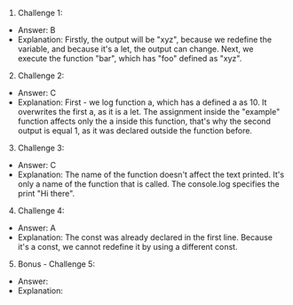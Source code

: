 1. Challenge 1:

- Answer: B
- Explanation: Firstly, the output will be "xyz", because we redefine the variable, and because it's a let, the output can change. Next, we execute the function "bar", which has "foo" defined as "xyz".

2. Challenge 2:

- Answer: C
- Explanation: First - we log function a, which has a defined a as 10. It overwrites the first a, as it is a let. The assignment inside the "example" function affects only the a inside this function, that's why the second output is equal 1, as it was declared outside the function before.

3. Challenge 3:

- Answer: C
- Explanation: The name of the function doesn't affect the text printed. It's only a name of the function that is called. The console.log specifies the print "Hi there".

4. Challenge 4:

- Answer: A
- Explanation: The const was already declared in the first line. Because it's a const, we cannot redefine it by using a different const.

5. Bonus - Challenge 5:

- Answer:
- Explanation:
